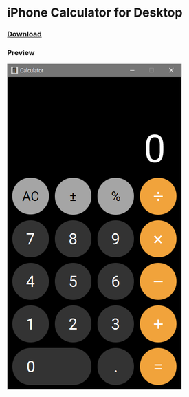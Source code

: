 # iPhone Calculator for Desktop

### [Download](https://github.com/yehwankim23/javafx-iphone-calculator-clone/releases/download/v1.0.1/iphone_calculator_1.0.1.jar)

### Preview
![Preview](https://github.com/yehwankim23/javafx-iphone-calculator-clone/blob/master/preview.png)
